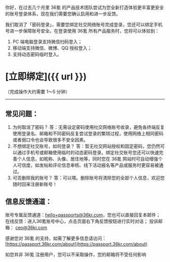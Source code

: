 你好，在过去几个月里 36氪 的产品技术团队尝试为您全新打造体验更丰富更安全的账号登录体系，现在我们需要您确认启用和进一步反馈。

我们取消了「密码登录」，需要您绑定社交网络账号完成登录，您还可以绑定手机号进一步保障账号安全。在登录使用 36氪 所有产品服务时，您将可以体验到：

1. PC 端电脑登录支持微信扫码登入；
2. 移动端支持微信、微博、QQ 授权登入；
3. 支持动态密码临时登入。

# [立即绑定]({{ url }})

（完成操作大约需要 1～5 分钟）

-----------------

## 常见问题：

1. 为何取消了密码？ 答：无需设定密码使用社交网络账号收录，避免各终端反复使用登录名、邮箱和不同密码反复尝试登录的繁琐过程，使用网络上相同密码或者弱口令也会导致很多不安全因素。
2. 不想绑定社交账号，如何登录？ 答：暂无社交网站授权和固定密码，您仍然可以通过手机号或邮箱使用临时的动态密码登录。绑定社交账号您还可以快速完善个人信息，如昵称、头像、居住地等，同时您在 36氪 网站时可自动增强个人可信度，如发帖和评论信息审核、线下活动报名等产品或服务时更容易被通过。
3. 可否删除我的账号？ 答：可以嗒。删除账号将清除您的全部个人信息，欢迎您随时回来注册新账号！

## 信息反馈通道：

账号专属反馈通道：<a href="mailto:hello+passports@36kr.com">hello+passports@36kr.com</a>，您也可以直接回复本邮件；
在线反馈：进入36氪账号中心，点击页面右下角反馈按钮进行实时对话；
投诉邮箱： <a href="mailto:ceo@36kr.com">ceo@36kr.com</a>

感谢您对 36氪 的支持，如需了解更多信息请访问： [https://passport.36kr.com/about](https://passport.36kr.com/about)

如您并非 36氪 注册用户，您可以不采取操作，您的邮箱将不受任何影响